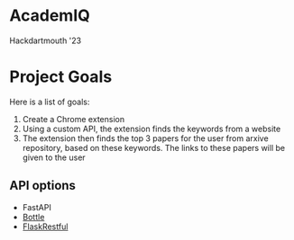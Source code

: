 # AcademIQ
Hackdartmouth '23

# Project Goals
Here is a list of goals:
1. Create a Chrome extension
2. Using a custom API, the extension finds the keywords from a website
3. The extension then finds the top 3 papers for the user from arxive repository, based on these keywords. The links to these papers will be given to the user

## API options
- FastAPI
- [Bottle](https://bottlepy.org/docs/dev/)
- [FlaskRestful](https://flask-restful.readthedocs.io/en/latest/quickstart.html)
